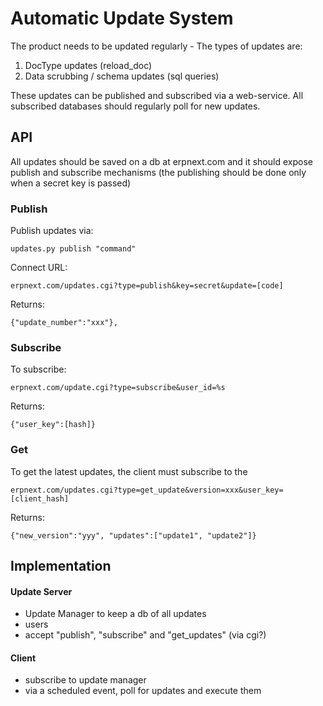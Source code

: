 # Automatic Update System

The product needs to be updated regularly - The types of updates are:

1. DocType updates (reload_doc)
2. Data scrubbing / schema updates (sql queries)

These updates can be published and subscribed via a web-service. All subscribed databases should regularly poll for new updates.

## API

All updates should be saved on a db at erpnext.com and it should expose publish and subscribe mechanisms (the publishing should be done only when a secret key is passed)

### Publish

Publish updates via:

    updates.py publish "command"

Connect URL:

    erpnext.com/updates.cgi?type=publish&key=secret&update=[code]

Returns:

    {"update_number":"xxx"}, 

### Subscribe

To subscribe:

    erpnext.com/update.cgi?type=subscribe&user_id=%s

Returns:

    {"user_key":[hash]}

### Get

To get the latest updates, the client must subscribe to the 

    erpnext.com/updates.cgi?type=get_update&version=xxx&user_key=[client_hash]

Returns:

    {"new_version":"yyy", "updates":["update1", "update2"]}

## Implementation

#### Update Server

- Update Manager to keep a db of all updates
- users
- accept "publish", "subscribe" and "get_updates" (via cgi?)

#### Client

- subscribe to update manager
- via a scheduled event, poll for updates and execute them



